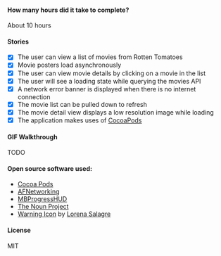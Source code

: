 
#### How many hours did it take to complete?

About 10 hours

#### Stories

- [x] The user can view a list of movies from Rotten Tomatoes
- [x] Movie posters load asynchronously
- [x] The user can view movie details by clicking on a movie in the list
- [x] The user will see a loading state while querying the movies API
- [x] A network error banner is displayed when there is no internet connection
- [x] The movie list can be pulled down to refresh
- [x] The movie detail view displays a low resolution image while loading
- [x] The application makes uses of [CocoaPods][1]

#### GIF Walkthrough

TODO

#### Open source software used:

* [Cocoa Pods][1]
* [AFNetworking][2]
* [MBProgressHUD][3]
* [The Noun Project][4]
* [Warning Icon][5] by [Lorena Salagre][6]

#### License

MIT

[1]: http://cocoapods.org/
[2]: http://afnetworking.com/
[3]: https://github.com/matej/MBProgressHUD
[4]: http://thenounproject.com/
[5]: http://thenounproject.com/term/warning/32255/
[6]: http://thenounproject.com/lorens/
